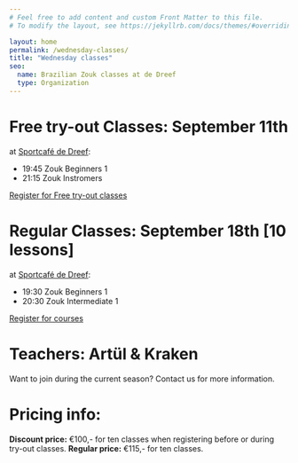 ```yaml
---
# Feel free to add content and custom Front Matter to this file.
# To modify the layout, see https://jekyllrb.com/docs/themes/#overriding-theme-defaults

layout: home
permalink: /wednesday-classes/
title: "Wednesday classes"
seo:
  name: Brazilian Zouk classes at de Dreef
  type: Organization
---
```


# Free try-out Classes: September 11th

at [Sportcafé de Dreef](https://www.google.com/maps/place/Sportcafe+De+Dreef/@52.1210203,5.1168421,17z/data=!3m1!4b1!4m5!3m4!1s0x47c66f20f13d3cad:0x4866ca24be334309!8m2!3d52.1210203!4d5.1190308):
- 19:45 Zouk Beginners 1
- 21:15 Zouk Instromers

[Register for Free try-out classes](http://www.salsaventura.nl/utrecht)

# Regular Classes: September 18th [10 lessons]

at [Sportcafé de Dreef](https://www.google.com/maps/place/Sportcafe+De+Dreef/@52.1210203,5.1168421,17z/data=!3m1!4b1!4m5!3m4!1s0x47c66f20f13d3cad:0x4866ca24be334309!8m2!3d52.1210203!4d5.1190308):
- 19:30 Zouk Beginners 1
- 20:30 Zouk Intermediate 1

[Register for courses](http://www.salsaventura.nl/utrecht)

# Teachers: Artül & Kraken

Want to join during the current season?
Contact us for more information.

# Pricing info:
**Discount price:** €100,- for ten classes
when registering before or during try-out classes.
**Regular price:** €115,- for ten classes.
